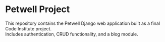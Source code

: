 # Petwell Project

This repository contains the Petwell Django web application built as a final Code Institute project.  
Includes authentication, CRUD functionality, and a blog module.


